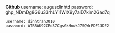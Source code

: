 **Github**
    username: augusdinhtd
    password: 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

    username: dinhtran3010
    password: ATBBAK92CEd37CgsGkHnwkJ7SQWrFDF13DE2